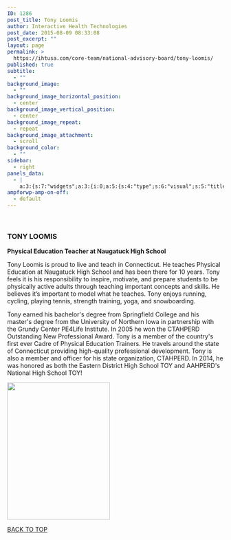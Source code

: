 ```yaml
---
ID: 1286
post_title: Tony Loomis
author: Interactive Health Technologies
post_date: 2015-08-09 08:33:08
post_excerpt: ""
layout: page
permalink: >
  https://ihtusa.com/core-team/national-advisory-board/tony-loomis/
published: true
subtitle:
  - ""
background_image:
  - ""
background_image_horizontal_position:
  - center
background_image_vertical_position:
  - center
background_image_repeat:
  - repeat
background_image_attachment:
  - scroll
background_color:
  - ""
sidebar:
  - right
panels_data:
  - |
    a:3:{s:7:"widgets";a:3:{i:0;a:5:{s:4:"type";s:6:"visual";s:5:"title";s:11:"TONY LOOMIS";s:4:"text";s:1130:"<p><strong>Physical Education Teacher at Naugatuck High School</strong></p><p>Tony Loomis is proud to live and teach in Connecticut. He teaches Physical Education at Naugatuck High School and has been there for 10 years. Tony feels it is his responsibility to inspire, motivate, and prepare students to be physically active adults through teaching important concepts and skills. He believes it’s important to model what he teaches. Tony enjoys running, cycling, playing tennis, strength training, yoga, and snowboarding.</p><p>Tony earned his bachelor's degree from Springfield College and his master's degree from the University of Northern Iowa in partnership with the Grundy Center PE4Life Institute. In 2005 he won the CTAHPERD Outstanding New Professional Award. Tony is a member of the country's first ever Cadre of Physical Education Trainers. He travels around the state of Connecticut providing high-quality professional development. Tony is also a member and officer for his state organization, CTAHPERD. In 2014, he was honored as both the Eastern District High School TOY and AAHPERD's National High School TOY!</p>";s:6:"filter";s:1:"1";s:11:"panels_info";a:5:{s:5:"class";s:30:"WP_Widget_Black_Studio_TinyMCE";s:4:"grid";i:1;s:4:"cell";i:0;s:2:"id";i:0;s:5:"style";a:4:{s:27:"background_image_attachment";b:0;s:18:"background_display";s:4:"tile";s:16:"featured_widgets";s:0:"";s:12:"bigger_title";b:1;}}}i:1;a:5:{s:4:"type";s:6:"visual";s:5:"title";s:0:"";s:4:"text";s:240:"<p><a href="http://ihtusa.com/wp-content/uploads/2015/07/ihtusa_nab_tony.jpg"><img class="aligncenter wp-image-1139 size-full" src="http://ihtusa.com/wp-content/uploads/2015/07/ihtusa_nab_tony.jpg" alt="" width="239" height="319" /></a></p>";s:6:"filter";s:1:"1";s:11:"panels_info";a:5:{s:5:"class";s:30:"WP_Widget_Black_Studio_TinyMCE";s:4:"grid";i:1;s:4:"cell";i:1;s:2:"id";i:1;s:5:"style";a:4:{s:27:"background_image_attachment";b:0;s:18:"background_display";s:4:"tile";s:16:"featured_widgets";s:0:"";s:12:"bigger_title";s:0:"";}}}i:2;a:3:{s:4:"text";s:0:"";s:11:"button_text";s:30:"<a href="#TOP">BACK TO TOP</a>";s:11:"panels_info";a:6:{s:5:"class";s:17:"PW_Call_To_Action";s:3:"raw";b:0;s:4:"grid";i:2;s:4:"cell";i:0;s:2:"id";i:2;s:5:"style";a:3:{s:18:"background_display";s:4:"tile";s:16:"featured_widgets";s:0:"";s:12:"bigger_title";s:0:"";}}}}s:5:"grids";a:3:{i:0;a:2:{s:5:"cells";i:1;s:5:"style";a:0:{}}i:1;a:2:{s:5:"cells";i:2;s:5:"style";a:1:{s:18:"background_display";s:4:"tile";}}i:2;a:2:{s:5:"cells";i:1;s:5:"style";a:0:{}}}s:10:"grid_cells";a:4:{i:0;a:2:{s:4:"grid";i:0;s:6:"weight";i:1;}i:1;a:2:{s:4:"grid";i:1;s:6:"weight";d:0.75;}i:2;a:2:{s:4:"grid";i:1;s:6:"weight";d:0.25;}i:3;a:2:{s:4:"grid";i:2;s:6:"weight";i:1;}}}
ampforwp-amp-on-off:
  - default
---
```

&nbsp;
<h3 class="widget-title"><span class="widget-title__inline">TONY LOOMIS</span></h3>
<strong>Physical Education Teacher at Naugatuck High School</strong>

Tony Loomis is proud to live and teach in Connecticut. He teaches Physical Education at Naugatuck High School and has been there for 10 years. Tony feels it is his responsibility to inspire, motivate, and prepare students to be physically active adults through teaching important concepts and skills. He believes it’s important to model what he teaches. Tony enjoys running, cycling, playing tennis, strength training, yoga, and snowboarding.

Tony earned his bachelor's degree from Springfield College and his master's degree from the University of Northern Iowa in partnership with the Grundy Center PE4Life Institute. In 2005 he won the CTAHPERD Outstanding New Professional Award. Tony is a member of the country's first ever Cadre of Physical Education Trainers. He travels around the state of Connecticut providing high-quality professional development. Tony is also a member and officer for his state organization, CTAHPERD. In 2014, he was honored as both the Eastern District High School TOY and AAHPERD's National High School TOY!

<a href="http://ihtusa.com/wp-content/uploads/2015/07/ihtusa_nab_tony.jpg"><img class="aligncenter wp-image-1139 size-full" src="http://ihtusa.com/wp-content/uploads/2015/07/ihtusa_nab_tony.jpg" alt="" width="239" height="319" /></a>

<a href="#TOP">BACK TO TOP</a>